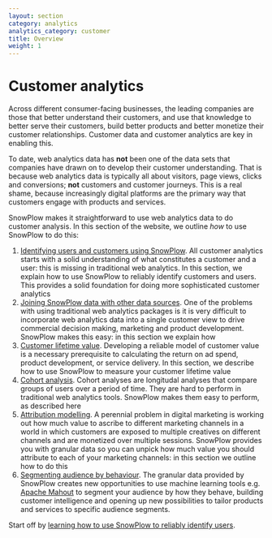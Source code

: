 ```yaml
---
layout: section
category: analytics
analytics_category: customer
title: Overview
weight: 1
---
```


# Customer analytics

Across different consumer-facing businesses, the leading companies are those that better understand their customers, and use that knowledge to better serve their customers, build better products and better monetize their customer relationships. Customer data and customer analytics are key in enabling this.

To date, web analytics data has **not** been one of the data sets that companies have drawn on 
to develop their customer understanding. That is because web analytics data is typically all about visitors, page views, clicks and conversions; **not** customers and customer journeys. This is a real shame, because increasingly digital platforms are the primary way that customers engage with products and services.

SnowPlow makes it straightforward to use web analytics data to do customer analysis. In this section of the website, we outline *how* to use SnowPlow to do this:

1. [Identifying users and customers using SnowPlow][user-id]. All customer analytics starts with a solid understanding of what constitutes a customer and a user: this is missing in traditional web analytics. In this section, we explain how to use SnowPlow to reliably identify customers and users. This provides a solid foundation for doing more sophisticated customer analytics
2. [Joining SnowPlow data with other data sources][joining-customer-data]. One of the problems with using traditional web analytics packages is it is very difficult to incorporate web analytics data into a single customer view to drive commercial decision making, marketing and product development. SnowPlow makes this easy: in this section we explain how
3. [Customer lifetime value][clv]. Developing a reliable model of customer value is a necessary prerequisite to calculating the return on ad spend, product development, or service delivery. In this section, we describe how to use SnowPlow to measure your customer lifetime value
4. [Cohort analysis][cohort-analysis]. Cohort analyses  are longitudal analyses that compare groups of users over a period of time. They are hard to perform in traditional web analytics tools. SnowPlow makes them easy to perform, as described here
5. [Attribution modelling][attribution]. A perennial problem in digital marketing is working out how much value to ascribe to different marketing channels in a world in which customers are exposed to multiple creatives on different channels and are monetized over multiple sessions. SnowPlow provides you with granular data so you can unpick how much value you should attribute to each of your marketing channels: in this section we outline how to do this
6. [Segmenting audience by behaviour][behavioural-segmentation]. The granular data provided by SnowPlow creates new opportunities to use machine learning tools e.g. [Apache Mahout][mahout] to segment your audience by how they behave, building customer intelligence and opening up new possibilities to tailor products and services to specific audience segments.

Start off by [learning how to use SnowPlow to reliably identify users][user-id].

[user-id]: /analytics/customer-analytics/identifying-users.html
[joining-customer-data]: /analytics/customer-analytics/joining-customer-data.html
[clv]: /analytics/customer-analytics/customer-lifetime-value.html
[cohort-analysis]: /analytics/customer-analytics/cohort-analysis.html
[attribution]: /analytics/customer-analytics/attribution.html
[behavioural-segmentation]: /analytics/customer-analytics/behavioural-segmentation.html
[mahout]: http://mahout.apache.org/